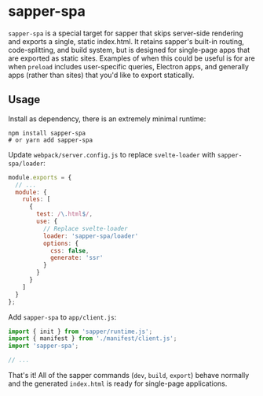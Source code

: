 # sapper-spa

`sapper-spa` is a special target for sapper that skips server-side rendering and exports a single, static index.html.
It retains sapper's built-in routing, code-splitting, and build system, but is designed for single-page apps that are exported as static sites.
Examples of when this could be useful is for are when `preload` includes user-specific queries, Electron apps,
and generally apps (rather than sites) that you'd like to export statically.

## Usage

Install as dependency, there is an extremely minimal runtime:

```
npm install sapper-spa
# or yarn add sapper-spa
```

Update `webpack/server.config.js` to replace `svelte-loader` with `sapper-spa/loader`:

```js
module.exports = {
  // ...
  module: {
    rules: [
      {
        test: /\.html$/,
        use: {
          // Replace svelte-loader
          loader: 'sapper-spa/loader'
          options: {
            css: false,
            generate: 'ssr'
          }
        }
      }
    ]
  }
};
```

Add `sapper-spa` to `app/client.js`:

```js
import { init } from 'sapper/runtime.js';
import { manifest } from './manifest/client.js';
import 'sapper-spa';

// ...
```

That's it! All of the sapper commands (`dev`, `build`, `export`) behave normally and the generated `index.html` is ready for single-page applications.
